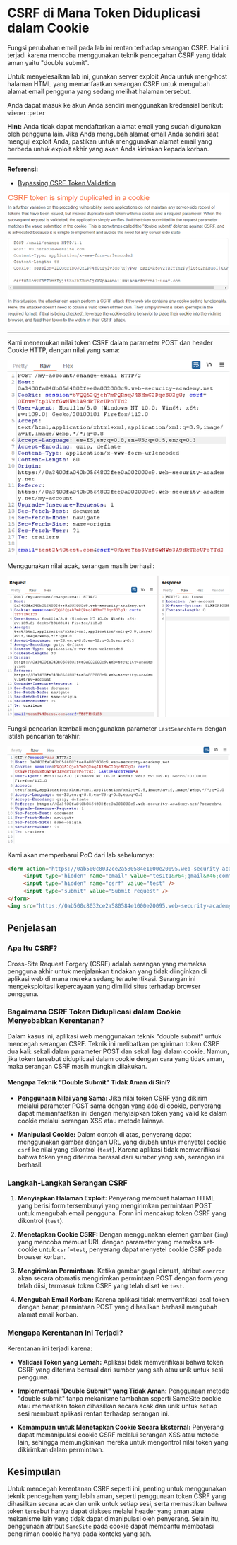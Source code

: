 # CSRF di Mana Token Diduplicasi dalam Cookie

Fungsi perubahan email pada lab ini rentan terhadap serangan CSRF. Hal ini terjadi karena mencoba menggunakan teknik pencegahan CSRF yang tidak aman yaitu "double submit".

Untuk menyelesaikan lab ini, gunakan server exploit Anda untuk meng-host halaman HTML yang memanfaatkan serangan CSRF untuk mengubah alamat email pengguna yang sedang melihat halaman tersebut.

Anda dapat masuk ke akun Anda sendiri menggunakan kredensial berikut: `wiener:peter`

**Hint:** Anda tidak dapat mendaftarkan alamat email yang sudah digunakan oleh pengguna lain. Jika Anda mengubah alamat email Anda sendiri saat menguji exploit Anda, pastikan untuk menggunakan alamat email yang berbeda untuk exploit akhir yang akan Anda kirimkan kepada korban.

---------------------------------------------

**Referensi:**

- [Bypassing CSRF Token Validation](https://portswigger.net/web-security/csrf/bypassing-token-validation)

![img](images/CSRF%20where%20token%20is%20duplicated%20in%20cookie/1.png)

---------------------------------------------

Kami menemukan nilai token CSRF dalam parameter POST dan header Cookie HTTP, dengan nilai yang sama:

![img](images/CSRF%20where%20token%20is%20duplicated%20in%20cookie/2.png)

Menggunakan nilai acak, serangan masih berhasil:

![img](images/CSRF%20where%20token%20is%20duplicated%20in%20cookie/3.png)

Fungsi pencarian kembali menggunakan parameter `LastSearchTerm` dengan istilah pencarian terakhir:

![img](images/CSRF%20where%20token%20is%20duplicated%20in%20cookie/4.png)

Kami akan memperbarui PoC dari lab sebelumnya:

```html
<form action="https://0ab500c8032ce2a580584e1000e20095.web-security-academy.net/my-account/change-email" method="POST">
     <input type="hidden" name="email" value="tes1t1&#64;gmail&#46;com" />
     <input type="hidden" name="csrf" value="test" />
     <input type="submit" value="Submit request" />
</form>
<img src="https://0ab500c8032ce2a580584e1000e20095.web-security-academy.net/?search=abc%0d%0aSet-Cookie:%20csrf=test%3b%20SameSite=None" onerror="document.forms[0].submit();"/>
```

## Penjelasan

### Apa Itu CSRF?

Cross-Site Request Forgery (CSRF) adalah serangan yang memaksa pengguna akhir untuk menjalankan tindakan yang tidak diinginkan di aplikasi web di mana mereka sedang terautentikasi. Serangan ini mengeksploitasi kepercayaan yang dimiliki situs terhadap browser pengguna.

### Bagaimana CSRF Token Diduplicasi dalam Cookie Menyebabkan Kerentanan?

Dalam kasus ini, aplikasi web menggunakan teknik "double submit" untuk mencegah serangan CSRF. Teknik ini melibatkan pengiriman token CSRF dua kali: sekali dalam parameter POST dan sekali lagi dalam cookie. Namun, jika token tersebut diduplicasi dalam cookie dengan cara yang tidak aman, maka serangan CSRF masih mungkin dilakukan.

#### Mengapa Teknik "Double Submit" Tidak Aman di Sini?

- **Penggunaan Nilai yang Sama:** Jika nilai token CSRF yang dikirim melalui parameter POST sama dengan yang ada di cookie, penyerang dapat memanfaatkan ini dengan menyisipkan token yang valid ke dalam cookie melalui serangan XSS atau metode lainnya.
  
- **Manipulasi Cookie:** Dalam contoh di atas, penyerang dapat menggunakan gambar dengan URL yang diubah untuk menyetel cookie `csrf` ke nilai yang dikontrol (`test`). Karena aplikasi tidak memverifikasi bahwa token yang diterima berasal dari sumber yang sah, serangan ini berhasil.

### Langkah-Langkah Serangan CSRF

1. **Menyiapkan Halaman Exploit:** Penyerang membuat halaman HTML yang berisi form tersembunyi yang mengirimkan permintaan POST untuk mengubah email pengguna. Form ini mencakup token CSRF yang dikontrol (`test`).

2. **Menetapkan Cookie CSRF:** Dengan menggunakan elemen gambar (`img`) yang mencoba memuat URL dengan parameter yang memaksa set-cookie untuk `csrf=test`, penyerang dapat menyetel cookie CSRF pada browser korban.

3. **Mengirimkan Permintaan:** Ketika gambar gagal dimuat, atribut `onerror` akan secara otomatis mengirimkan permintaan POST dengan form yang telah diisi, termasuk token CSRF yang telah diset ke `test`.

4. **Mengubah Email Korban:** Karena aplikasi tidak memverifikasi asal token dengan benar, permintaan POST yang dihasilkan berhasil mengubah alamat email korban.

### Mengapa Kerentanan Ini Terjadi?

Kerentanan ini terjadi karena:

- **Validasi Token yang Lemah:** Aplikasi tidak memverifikasi bahwa token CSRF yang diterima berasal dari sumber yang sah atau unik untuk sesi pengguna.
  
- **Implementasi "Double Submit" yang Tidak Aman:** Penggunaan metode "double submit" tanpa mekanisme tambahan seperti SameSite cookie atau memastikan token dihasilkan secara acak dan unik untuk setiap sesi membuat aplikasi rentan terhadap serangan ini.

- **Kemampuan untuk Menetapkan Cookie Secara Eksternal:** Penyerang dapat memanipulasi cookie CSRF melalui serangan XSS atau metode lain, sehingga memungkinkan mereka untuk mengontrol nilai token yang dikirimkan dalam permintaan.

## Kesimpulan

Untuk mencegah kerentanan CSRF seperti ini, penting untuk menggunakan teknik pencegahan yang lebih aman, seperti penggunaan token CSRF yang dihasilkan secara acak dan unik untuk setiap sesi, serta memastikan bahwa token tersebut hanya dapat diakses melalui header yang aman atau mekanisme lain yang tidak dapat dimanipulasi oleh penyerang. Selain itu, penggunaan atribut `SameSite` pada cookie dapat membantu membatasi pengiriman cookie hanya pada konteks yang sah.
